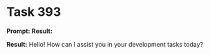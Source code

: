 # Task 393

**Prompt:** **Result:**

**Result:**
Hello! How can I assist you in your development tasks today?
